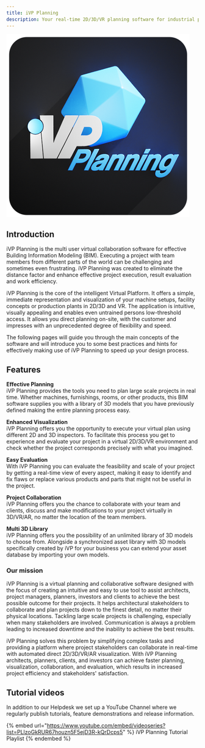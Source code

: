 ```yaml
---
title: iVP Planning
description: Your real-time 2D/3D/VR planning software for industrial production plants and facilities.
---
```


![iVP Planning](../../.gitbook/assets/planning_icon.png)

## Introduction

iVP Planning is the multi user virtual collaboration software for effective Building Information Modeling (BIM). Executing a project with team members from different parts of the world can be challenging and sometimes even frustrating. iVP Planning was created to eliminate the distance factor and enhance effective project execution, result evaluation and work efficiency.

iVP Planning is the core of the intelligent Virtual Platform. It offers a simple, immediate representation and visualization of your machine setups, facility concepts or production plants in 2D/3D and VR. The application is intuitive, visually appealing and enables even untrained persons low-threshold access. It allows you direct planning on-site, with the customer and impresses with an unprecedented degree of flexibility and speed.

The following pages will guide you through the main concepts of the software and will introduce you to some best practices and hints for effectively making use of iVP Planning to speed up your design process.

## Features

__Effective Planning__   
iVP Planning provides the tools you need to plan large scale projects in real time. Whether machines, furnishings, rooms, or other products, this BIM software supplies you with a library of 3D models that you have previously defined making the entire planning process easy.

__Enhanced Visualization__   
iVP Planning offers you the opportunity to execute your virtual plan using different 2D and 3D inspectors. To facilitate this process you get to experience and evaluate your project in a virtual 2D/3D/VR environment and check whether the project corresponds precisely with what you imagined.

__Easy Evaluation__   
With iVP Planning you can evaluate the feasibility and scale of your project by getting a real-time view of every aspect, making it easy to identify and fix flaws or replace various products and parts that might not be useful in the project.

__Project Collaboration__   
iVP Planning offers you the chance to collaborate with your team and clients, discuss and make modifications to your project virtually in 3D/VR/AR, no matter the location of the team members.

__Multi 3D Library__   
iVP Planning offers you the possibility of an unlimited library of 3D models to choose from. Alongside a synchronized asset library with 3D models specifically created by iVP for your business you can extend your asset database by importing your own models.

### Our mission

iVP Planning is a virtual planning and collaborative software designed with the focus of creating an intuitive and easy to use tool to assist architects, project managers, planners, investors and clients to achieve the best possible outcome for their projects. It helps architectural stakeholders to collaborate and plan projects down to the finest detail, no matter their physical locations. Tackling large scale projects is challenging, especially when many stakeholders are involved. Communication is always a problem leading to increased downtime and the inability to achieve the best results.

iVP Planning solves this problem by simplifying complex tasks and providing a platform where project stakeholders can collaborate in real-time with automated direct 2D/3D/VR/AR visualization. With iVP Planning architects, planners, clients, and investors can achieve faster planning, visualization, collaboration, and evaluation, which results in increased project efficiency and stakeholders' satisfaction.

## Tutorial videos

In addition to our Helpdesk we set up a YouTube Channel where we regularly publish tutorials, feature demonstrations and release information.

{% embed url="https://www.youtube.com/embed/videoseries?list=PLlzoGkRUR67houzn5F5ejD3R-kQrDcps5" %}
iVP Planning Tutorial Playlist
{% endembed %}